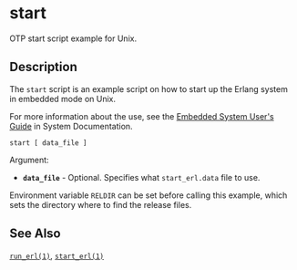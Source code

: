 <!--
%CopyrightBegin%

Copyright Ericsson AB 2023. All Rights Reserved.

Licensed under the Apache License, Version 2.0 (the "License");
you may not use this file except in compliance with the License.
You may obtain a copy of the License at

    http://www.apache.org/licenses/LICENSE-2.0

Unless required by applicable law or agreed to in writing, software
distributed under the License is distributed on an "AS IS" BASIS,
WITHOUT WARRANTIES OR CONDITIONS OF ANY KIND, either express or implied.
See the License for the specific language governing permissions and
limitations under the License.

%CopyrightEnd%
-->
# start

OTP start script example for Unix.

## Description

The `start` script is an example script on how to start up the Erlang system in
embedded mode on Unix.

For more information about the use, see the
[Embedded System User's Guide](`e:system:embedded_solaris.md`) in System
Documentation.

```text
start [ data_file ]
```

Argument:

- **`data_file`** - Optional. Specifies what `start_erl.data` file to use.

Environment variable `RELDIR` can be set before calling this example, which sets
the directory where to find the release files.

## See Also

[`run_erl(1)`](run_erl_cmd.md), [`start_erl(1)`](start_erl_cmd.md)
